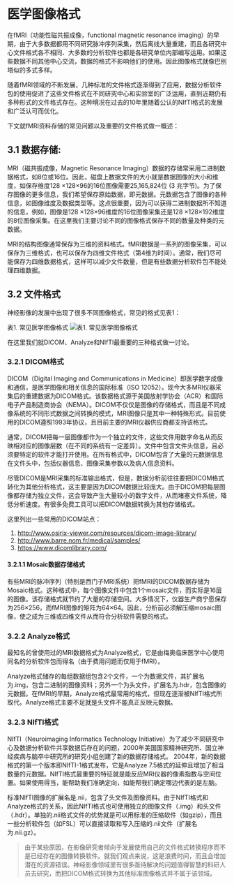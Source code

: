 # 医学图像格式 #
在fMRI（功能性磁共振成像，functional magnetic resonance imaging）的早期，由于大多数据都用不同研究脉冲序列采集，然后离线大量重建，而且各研究中心文件格式各不相同、大多数的分析软件也都是各研究单位内部编写运用。如果这些数据不同其他中心交流，数据的格式不影响他们的使用。因此图像格式就像巴别塔似的多式多样。

随着fMRI领域的不断发展，几种标准的文件格式逐渐得到了应用，数据分析软件包的使用促进了这些文件格式在不同研究中心和实验室的广泛运用，直到近期仍有多种形式的文件格式存在。这种境况在过去的10年里随着公认的NIfTI格式的发展和广泛认可而优化。

下文就fMRI资料存储的常见问题以及重要的文件格式做一概述：

## 3.1 数据存储:
MRI（磁共振成像，Magnetic Resonance Imaging）数据的存储常采用二进制数据格式，如8位或16位。因此，磁盘上数据文件的大小就是数据图像的大小和维度，如保存维度128 ×128×96的16位图像需要25,165,824位 (3 兆字节)。为了保存图像的更多信息，我们希望保存原始数据，即元数据。元数据包含了图像的各种信息，如图像维度及数据类型等。这点很重要，因为可以获得二进制数据所不知道的信息，例如，图像是128 ×128×96维度的16位图像采集还是128 ×128×192维度的8位图像采集。在这里我们主要讨论不同的图像格式保存不同的数量及种类的元数据。

MRI的结构图像通常保存为三维的资料格式。fMRI数据是一系列的图像采集，可以保存为三维格式，也可以保存为四维文件格式（第4维为时间）。通常，我们尽可能保存为四维数据格式，这样可以减少文件数量，但是有些数据分析软件包不能处理四维数据。  

## 3.2 文件格式
神经影像的发展中出现了很多不同图像格式，常见的格式见表1：

表1. 常见医学图像格式
![表1. 常见医学图像格式](https://i.imgur.com/mLiGQWw.png) 

在这里我们就DICOM、Analyze和NIfTI最重要的三种格式做一讨论。  

### 3.2.1 DICOM格式   ###

DICOM（Digital Imaging and Communications in Medicine）即医学数字成像和通信，是医学图像和相关信息的国际标准（ISO 12052）。现今大多MRI仪器采集后的重建数据为DICOM格式。该数据格式源于美国放射学协会（ACR）和国际电子产品制造商协会（NEMA）。DICOM不仅仅是图像的存储格式，而且是不同成像系统的不同形式数据之间转换的模式，MRI图像只是其中一种特殊形式。目前使用的DICOM遵照1993年协议，且目前主要的MRI仪器供应商都支持该格式。  

通常，DICOM把每一层图像都作为一个独立的文件，这些文件用数字命名从而反映相对应的图像层数（在不同的系统有一定差异）。文件中包含文件头信息，且必须要特定的软件才能打开使用。在所有格式中，DICOM包含了大量的元数据信息在文件头中，包括仪器信息、图像采集参数以及病人信息资料。  

尽管DICOM是MRI采集的标准输出格式，但是，数据分析前往往要把DICOM格式转化为其他分析格式，这主要是因为DICOM数据比较庞大。由于DICOM把每层图像都存储为独立文件，这会导致产生大量较小的数字文件，从而堵塞文件系统，降低分析速度。有很多免费工具可以把DICOM数据转换为其他存储格式。

这里列出一些常用的DICOM站点：
1. http://www.osirix-viewer.com/resources/dicom-image-library/
2. http://www.barre.nom.fr/medical/samples/
3. https://www.dicomlibrary.com/

#### 3.2.1.1 Mosaic数据存储格式 ####

有些MRI的脉冲序列（特别是西门子MRI系统）把fMRI的DICOM数据存储为Mosaic格式。这种格式中，每个图像文件中包含1个mosaic文件，而实际是16层的图像。该存储格式就节约了大量的存储空间。大多情况下，仪器生产商宁愿保存为256×256，而fMRI图像的矩阵为64×64。因此，分析前必须解压缩mosaic图像，使之成为三维或四维文件从而符合分析软件需要的格式。  

### 3.2.2 Analyze格式   ###

最知名的曾使用过的MRI数据格式为Analyze格式，它是由梅奥临床医学中心使用同名的分析软件包而得名（由于费用问题而仅用于fMRI）。  

Analyze格式储存的每组数据组包含2个文件，一个为数据文件，其扩展名为.img，包含二进制的图像资料；另外一个为头文件，扩展名为.hdr，包含图像的元数据。在fMRI的早期，Analyze格式最常用的格式，但现在逐渐被NIfTI格式所取代。Analyze格式主要不足就是头文件不能真正反映元数据。  

### 3.2.3 NIfTI格式   ###

NIfTI（Neuroimaging Informatics Technology Initiative）为了减少不同研究中心及数据分析软件共享数据后存在的问题，2000年美国国家精神研究所、国立神经疾病与脑卒中研究所的研究小组创建了新的数据存储格式。
2004年，新的数据格式的第一个版本即NIfTI-1格式发布，它是Analyze 7.5格式的延伸且增加了相当数量的元数据。NIfTI格式最重要的特征就是能反应MRI仪器的像素指数与空间位置。如果使用得当，能帮助我们准确定向，如能帮我们确定哪边代表的是左脑。  

标准NIfTI图像的扩展名是.nii，包含了头文件及图像资料。由于NIfTI格式和Analyze格式的关系，因此NIfTI格式也可使用独立的图像文件（.img）和头文件（.hdr）。单独的.nii格式文件的优势就是可以用标准的压缩软件（如gzip），而且一些分析软件包（如FSL）可以直接读取和写入压缩的.nii文件（扩展名为.nii.gz）。

> 由于某些原因，在影像研究者倾向于发展使用自己的文件格式转换程序而不是已经存在的图像转换软件。就我们观点来说，这是浪费时间，而且会增加潜在的资源错误。神经影像领域里有很多亟待解决的问题值得智慧的科研人员去研究，而把DICOM格式转换为其他标准图像格式并不属于该领域。
